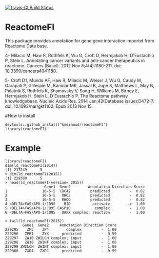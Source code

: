 [![Travis-CI Build Status](https://travis-ci.org/kmezhoud/reactomeFI.svg?branch=master)](https://travis-ci.org/kmezhoud/reactomeFI) 
# ReactomeFI
This package provides annotation for gene gene interaction importet from Reactome Data base.

4- Milacic M, Haw R, Rothfels K, Wu G, Croft D, Hermjakob H, D'Eustachio P, Stein L. Annotating cancer variants and anti-cancer therapeutics in reactome. Cancers (Basel). 2012 Nov 8;4(4):1180-211. doi: 10.3390/cancers4041180.

5- Croft D1, Mundo AF, Haw R, Milacic M, Weiser J, Wu G, Caudy M, Garapati P, Gillespie M, Kamdar MR, Jassal B, Jupe S, Matthews L, May B, Palatnik S, Rothfels K, Shamovsky V, Song H, Williams M, Birney E, Hermjakob H, Stein L, D'Eustachio P. The Reactome pathway knowledgebase. Nucleic Acids Res. 2014 Jan;42(Database issue):D472-7. doi: 10.1093/nar/gkt1102. Epub 2013 Nov 15.

#How to install
```
devtools::github_install("kmezhoud/reactomeFI")
library(reactomeFI)
```
# Example
```
library(reactomeFI)
dim(ld_reactomeFI(2014))
[1] 217249      5
> dim(ld_reactomeFI(2015))
[1] 229300      5
> head(ld_reactomeFI(version= 2015))
                  Gene1  Gene2        Annotation Direction Score
1                16-5-5  CDC42         predicted         -  0.82
2                16-5-5   RHOJ         predicted         -  0.82
3                16-5-5   RHOQ         predicted         -  0.82
4 <DELTA>FAS/APO-1/CD95    BID          activate        ->  1.00
5 <DELTA>FAS/APO-1/CD95 CASP10           complex         -  1.00
6 <DELTA>FAS/APO-1/CD95   DAXX complex; reaction         -  1.00

> tail(ld_reactomeFI(2015))
        Gene1  Gene2     Annotation Direction Score
229295    ZP3    ZP4        complex         -  1.00
229296   ZPR1    ZYX      predicted         -  0.59
229297   ZW10 ZWILCH complex; input         -  1.00
229298   ZW10  ZWINT complex; input         -  1.00
229299 ZWILCH  ZWINT complex; input         -  1.00
229300   ZXDA   ZXDC      predicted         -  0.59
```
